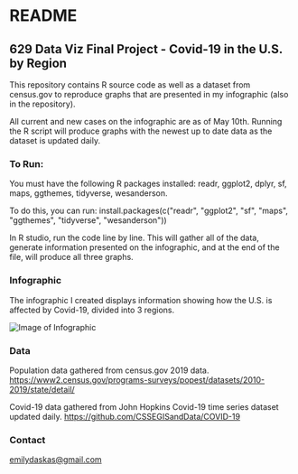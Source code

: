 # README

## 629 Data Viz Final Project - Covid-19 in the U.S. by Region

This repository contains R source code as well as a dataset from census.gov to reproduce graphs that are presented in my infographic (also in the repository).

All current and new cases on the infographic are as of May 10th. Running the R script will produce graphs with the newest up to date data as the dataset is updated daily.

### To Run:
You must have the following R packages installed: readr, ggplot2, dplyr, sf, maps, ggthemes, tidyverse, wesanderson.

To do this, you can run:
install.packages(c("readr", "ggplot2", "sf", "maps", "ggthemes", "tidyverse", "wesanderson")) 

In R studio, run the code line by line. This will gather all of the data, generate information presented on the infographic, and at the end of the file, will produce all three graphs.

### Infographic
The infographic I created displays information showing how the U.S. is affected by Covid-19, divided into 3 regions.

![Image of Infographic](https://github.com/daska102/Data_Visualization_Covid19/blob/master/Covid%2019%20By%20Region%20Infographic%20-%20May%2010.png)

### Data
Population data gathered from census.gov 2019 data. 
https://www2.census.gov/programs-surveys/popest/datasets/2010-2019/state/detail/

Covid-19 data gathered from John Hopkins Covid-19 time series dataset updated daily.
https://github.com/CSSEGISandData/COVID-19

### Contact
emilydaskas@gmail.com
